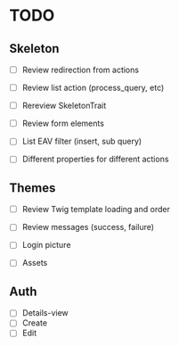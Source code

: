 # TODO


## Skeleton

- [ ] Review redirection from actions
- [ ] Review list action (process_query, etc)
- [ ] Rereview SkeletonTrait
- [ ] Review form elements
- [ ] List EAV filter (insert, sub query)
- [ ] Different properties for different actions



## Themes

- [ ] Review Twig template loading and order
- [ ] Review messages (success, failure)
- [ ] Login picture
- [ ] Assets


## Auth

- [ ] Details-view
- [ ] Create
- [ ] Edit
